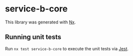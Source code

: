 # service-b-core

This library was generated with [Nx](https://nx.dev).

## Running unit tests

Run `nx test service-b-core` to execute the unit tests via [Jest](https://jestjs.io).

